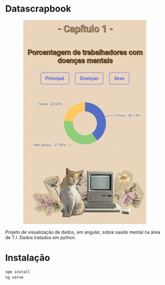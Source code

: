 # Datascrapbook

<p align="center">
  <img src="https://raw.githubusercontent.com/verymew/Datascrapbook/main/cat.png" alt="Datascrapbook">
</p>

Projeto de visualização de dados, em angular, sobre saúde mental na área de T.I. Dados tratados em python.

# Instalação

```bash
npm install
ng serve
```

